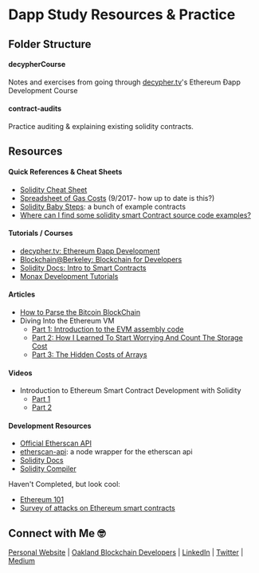 # Dapp Study Resources & Practice

## Folder Structure
#### decypherCourse
Notes and exercises from going through  [decypher.tv](http://decypher.tv/series/ethereum-development)'s Ethereum Ðapp Development Course
#### contract-audits
Practice auditing & explaining existing solidity contracts.

## Resources

#### Quick References & Cheat Sheets
- [Solidity Cheat Sheet](https://s3-eu-west-1.amazonaws.com/b9-academy-assets/public/solidity-cheatsheet.png)
- [Spreadsheet of Gas Costs](https://docs.google.com/spreadsheets/d/1m89CVujrQe5LAFJ8-YAUCcNK950dUzMQPMJBxRtGCqs/edit#gid=0) (9/2017- how up to date is this?)
- [Solidity Baby Steps](https://github.com/fivedogit/solidity-baby-steps/tree/master/contracts): a bunch of example contracts
- [Where can I find some solidity smart Contract source code examples?](https://ethereum.stackexchange.com/questions/2940/where-can-i-find-some-solidity-smart-contract-source-code-examples)

#### Tutorials / Courses
- [decypher.tv: Ethereum Ðapp Development](http://decypher.tv/series/ethereum-development)
- [Blockchain@Berkeley: Blockchain for Developers](https://blockchain.berkeley.edu/decal/fa17/dev/?mc_cid=6a17845ad9&mc_eid=6063fce13c)
- [Solidity Docs: Intro to Smart Contracts](http://solidity.readthedocs.io/en/latest/introduction-to-smart-contracts.html)
- [Monax Development Tutorials](https://monax.io/docs/solidity/solidity_1_the_five_types_model/)

#### Articles
- [How to Parse the Bitcoin BlockChain](http://codesuppository.blogspot.com/2014/01/how-to-parse-bitcoin-blockchain.html)
- Diving Into the Ethereum VM
  - [Part 1: Introduction to the EVM assembly code](https://medium.com/@hayeah/diving-into-the-ethereum-vm-6e8d5d2f3c30)
  - [Part 2: How I Learned To Start Worrying And Count The Storage Cost](https://medium.com/@hayeah/diving-into-the-ethereum-vm-part-2-storage-layout-bc5349cb11b7)
  - [Part 3: The Hidden Costs of Arrays](https://medium.com/@hayeah/diving-into-the-ethereum-vm-the-hidden-costs-of-arrays-28e119f04a9b)

#### Videos
- Introduction to Ethereum Smart Contract Development with Solidity
  - [Part 1](https://www.youtube.com/watch?v=8jI1TuEaTro&list=PLV1JDFUtrXpGvu8QHL9b78WYNSJsYNZsb)
  - [Part 2](https://www.youtube.com/watch?v=3-XPBtAfcqo)

#### Development Resources
- [Official Etherscan API](https://etherscan.io/apis)
- [etherscan-api](https://github.com/sebs/etherscan-api): a node wrapper for the etherscan api
- [Solidity Docs](https://solidity.readthedocs.io/en/develop/)
- [Solidity Compiler](https://remix.ethereum.org/)


Haven't Completed, but look cool:
- [Ethereum 101](https://academy.b9lab.com/courses/B9lab/X16-0/2016/about)
- [Survey of attacks on Ethereum smart contracts](https://eprint.iacr.org/2016/1007.pdf)


## Connect with Me 🤓
[Personal Website](http://www.rachelralston.com)  |  [Oakland Blockchain Developers](http://www.blockchaindevelopers.io)  |  [LinkedIn](http://www.linkedin.com/in/rachelralston)  |  [Twitter](http://www.twitter.com/rachelralston)  |  [Medium](https://medium.com/@rachelralston)
